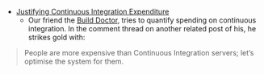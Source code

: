 - [Justifying Continuous Integration Expenditure](http://www.build-doctor.com/2010/02/25/justifying-continuous-integration-expenditure/)
  - Our friend the <a href="http://twitter.com/builddoctor" id="aptureLink_j0hagVgqXF">Build Doctor</a>, tries to quantify spending on continuous integration. In the comment thread on another related post of his, he strikes gold with:

> People are more expensive than Continuous Integration servers; let’s optimise the system for them.
